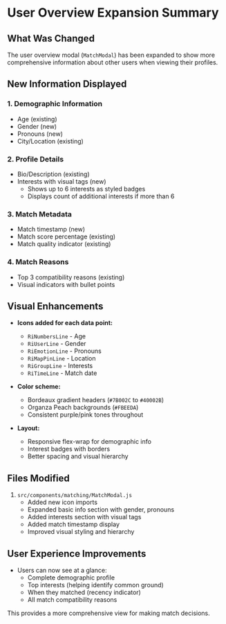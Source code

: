 # User Overview Expansion Summary

## What Was Changed

The user overview modal (`MatchModal`) has been expanded to show more comprehensive information about other users when viewing their profiles.

## New Information Displayed

### 1. **Demographic Information**
   - Age (existing)
   - Gender (new)
   - Pronouns (new)
   - City/Location (existing)

### 2. **Profile Details**
   - Bio/Description (existing)
   - Interests with visual tags (new)
     - Shows up to 6 interests as styled badges
     - Displays count of additional interests if more than 6

### 3. **Match Metadata**
   - Match timestamp (new)
   - Match score percentage (existing)
   - Match quality indicator (existing)

### 4. **Match Reasons**
   - Top 3 compatibility reasons (existing)
   - Visual indicators with bullet points

## Visual Enhancements

- **Icons added for each data point:**
  - `RiNumbersLine` - Age
  - `RiUserLine` - Gender
  - `RiEmotionLine` - Pronouns
  - `RiMapPinLine` - Location
  - `RiGroupLine` - Interests
  - `RiTimeLine` - Match date

- **Color scheme:**
  - Bordeaux gradient headers (`#7B002C` to `#40002B`)
  - Organza Peach backgrounds (`#FBEEDA`)
  - Consistent purple/pink tones throughout

- **Layout:**
  - Responsive flex-wrap for demographic info
  - Interest badges with borders
  - Better spacing and visual hierarchy

## Files Modified

1. `src/components/matching/MatchModal.js`
   - Added new icon imports
   - Expanded basic info section with gender, pronouns
   - Added interests section with visual tags
   - Added match timestamp display
   - Improved visual styling and hierarchy

## User Experience Improvements

- Users can now see at a glance:
  - Complete demographic profile
  - Top interests (helping identify common ground)
  - When they matched (recency indicator)
  - All match compatibility reasons

This provides a more comprehensive view for making match decisions.


